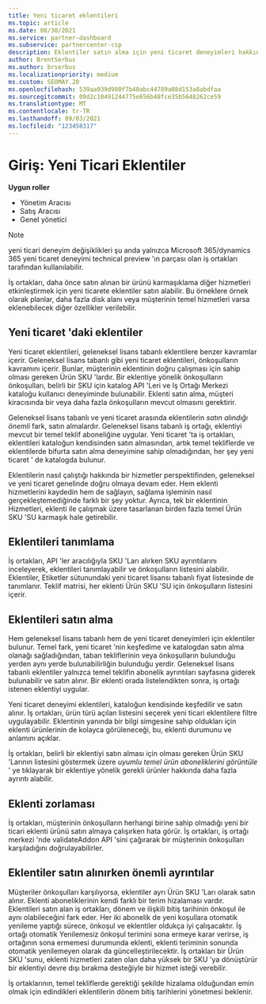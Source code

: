 ```yaml
---
title: Yeni ticaret eklentileri
ms.topic: article
ms.date: 08/30/2021
ms.service: partner-dashboard
ms.subservice: partnercenter-csp
description: Eklentiler satın alma için yeni ticaret deneyimleri hakkında bilgi edinin.
author: BrentSerbus
ms.author: brserbus
ms.localizationpriority: medium
ms.custom: SEOMAY.20
ms.openlocfilehash: 539aa939d980f7b40abc44789a08d153a8abdfaa
ms.sourcegitcommit: 09d2c10491244775e656b48fce35b5648262ce59
ms.translationtype: MT
ms.contentlocale: tr-TR
ms.lasthandoff: 09/03/2021
ms.locfileid: "123458317"
---
```

# <a name="introduction-new-commerce-add-ons"></a>Giriş: Yeni Ticari Eklentiler

**Uygun roller**

- Yönetim Aracısı
- Satış Aracısı
- Genel yönetici

> [!Note] 
> yeni ticari deneyim değişiklikleri şu anda yalnızca Microsoft 365/dynamics 365 yeni ticaret deneyimi technical preview 'ın parçası olan iş ortakları tarafından kullanılabilir.

İş ortakları, daha önce satın alınan bir ürünü karmaşıklama diğer hizmetleri etkinleştirmek için yeni ticarete eklentiler satın alabilir. Bu örneklere örnek olarak planlar, daha fazla disk alanı veya müşterinin temel hizmetleri varsa eklenebilecek diğer özellikler verilebilir.



## <a name="add-ons-in-new-commerce"></a>Yeni ticaret 'daki eklentiler ## 

Yeni ticaret eklentileri, geleneksel lisans tabanlı eklentilere benzer kavramlar içerir. Geleneksel lisans tabanlı gibi yeni ticaret eklentileri, önkoşulların kavramını içerir. Bunlar, müşterinin eklentinin doğru çalışması için sahip olması gereken Ürün SKU 'lardır. Bir eklentiye yönelik önkoşulların önkoşulları, belirli bir SKU için katalog API 'Leri ve Iş Ortağı Merkezi kataloğu kullanıcı deneyiminde bulunabilir. Eklenti satın alma, müşteri kiracısında bir veya daha fazla önkoşulların mevcut olmasını gerektirir.
 
Geleneksel lisans tabanlı ve yeni ticaret arasında eklentilerin *satın alındığı önemli* fark, satın almalardır. Geleneksel lisans tabanlı iş ortağı, eklentiyi mevcut bir temel teklif aboneliğine uygular. Yeni ticaret 'ta iş ortakları, eklentileri kataloğun kendisinden satın almasından, artık temel tekliflerde ve eklentilerde bifurta satın alma deneyimine sahip olmadığından, her şey yeni ticaret ' de katalogda bulunur.

Eklentilerin nasıl çalıştığı hakkında bir hizmetler perspektifinden, geleneksel ve yeni ticaret genelinde doğru olmaya devam eder. Hem eklenti hizmetlerini kaydedin hem de sağlayın, sağlama işleminin nasıl gerçekleştemediğinde farklı bir şey yoktur. Ayrıca, tek bir eklentinin Hizmetleri, eklenti ile çalışmak üzere tasarlanan birden fazla temel Ürün SKU 'SU karmaşık hale getirebilir.

## <a name="identifying-add-ons"></a>Eklentileri tanımlama ##

İş ortakları, API 'ler aracılığıyla SKU 'Ları alırken SKU ayrıntılarını inceleyerek, eklentileri tanımlayabilir ve önkoşulların listesini alabilir. Eklentiler, Etiketler sütunundaki yeni ticaret lisansı tabanlı fiyat listesinde de tanımlanır. Teklif matrisi, her eklenti Ürün SKU 'SU için önkoşulların listesini içerir.

## <a name="purchasing-add-ons"></a>Eklentileri satın alma ##

Hem geleneksel lisans tabanlı hem de yeni ticaret deneyimleri için eklentiler bulunur. Temel fark, yeni ticaret 'nin keşfedime ve katalogdan satın alma olanağı sağladığından, taban tekliflerinin veya önkoşulların bulunduğu yerden aynı yerde bulunabilirliğin bulunduğu yerdir. Geleneksel lisans tabanlı eklentiler yalnızca temel teklifin abonelik ayrıntıları sayfasına giderek bulunabilir ve satın alınır. Bir eklenti orada listelendikten sonra, iş ortağı istenen eklentiyi uygular.


Yeni ticaret deneyimi eklentileri, kataloğun kendisinde keşfedilir ve satın alınır. İş ortakları, ürün türü açılan listesini seçerek yeni ticari eklentilere filtre uygulayabilir. Eklentinin yanında bir bilgi simgesine sahip oldukları için eklenti ürünlerinin de kolayca görüleneceği, bu, eklenti durumunu ve anlamını açıklar.


İş ortakları, belirli bir eklentiyi satın alması için olması gereken Ürün SKU 'Larının listesini göstermek üzere *uyumlu temel ürün aboneliklerini görüntüle* ' ye tıklayarak bir eklentiye yönelik gerekli ürünler hakkında daha fazla ayrıntı alabilir.


## <a name="add-on-enforcement"></a>Eklenti zorlaması ##

İş ortakları, müşterinin önkoşulların herhangi birine sahip olmadığı yeni bir ticari eklenti ürünü satın almaya çalışırken hata görür. İş ortakları, iş ortağı merkezi 'nde validateAddon API 'sini çağırarak bir müşterinin önkoşulları karşıladığını doğrulayabilirler.

## <a name="important-details-when-purchasing-add-ons"></a>Eklentiler satın alınırken önemli ayrıntılar ##

Müşteriler önkoşulları karşılıyorsa, eklentiler ayrı Ürün SKU 'Ları olarak satın alınır. Eklenti aboneliklerinin kendi farklı bir terim hizalaması vardır. Eklentileri satın alan iş ortakları, dönem ve ilişkili bitiş tarihinin önkoşul ile aynı olabileceğini fark eder. Her iki abonelik de yeni koşullara otomatik yenileme yaptığı sürece, önkoşul ve eklentiler oldukça iyi çalışacaktır. İş ortağı otomatik Yenilemesiz önkoşul terimini sona ermeye karar verirse, iş ortağının sona ermemesi durumunda eklenti, eklenti teriminin sonunda otomatik yenilemeyen olarak da güncelleştirilecektir.  İş ortakları bir Ürün SKU 'sunu, eklenti hizmetleri zaten olan daha yüksek bir SKU 'ya dönüştürür bir eklentiyi devre dışı bırakma desteğiyle bir hizmet isteği verebilir.

İş ortaklarının, temel tekliflerde gerektiği şekilde hizalama olduğundan emin olmak için edindikleri eklentilerin dönem bitiş tarihlerini yönetmesi beklenir.

